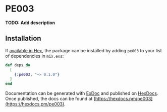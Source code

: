 # PE003

**TODO: Add description**

## Installation

If [available in Hex](https://hex.pm/docs/publish), the package can be installed
by adding `pe003` to your list of dependencies in `mix.exs`:

```elixir
def deps do
  [
    {:pe003, "~> 0.1.0"}
  ]
end
```

Documentation can be generated with [ExDoc](https://github.com/elixir-lang/ex_doc)
and published on [HexDocs](https://hexdocs.pm). Once published, the docs can
be found at [https://hexdocs.pm/pe003](https://hexdocs.pm/pe003).

